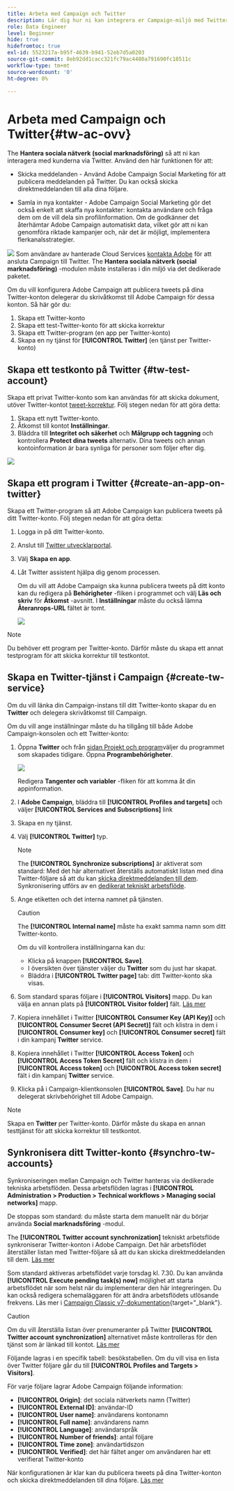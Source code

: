 ```yaml
---
title: Arbeta med Campaign och Twitter
description: Lär dig hur ni kan integrera er Campaign-miljö med Twitter
role: Data Engineer
level: Beginner
hide: true
hidefromtoc: true
exl-id: 5523217a-b95f-4639-b941-52eb7d5a0203
source-git-commit: 8eb92dd1cacc321fc79ac4480a791690fc18511c
workflow-type: tm+mt
source-wordcount: '0'
ht-degree: 0%

---
```


# Arbeta med Campaign och Twitter{#tw-ac-ovv}

The **Hantera sociala nätverk (social marknadsföring)** så att ni kan interagera med kunderna via Twitter. Använd den här funktionen för att:

* Skicka meddelanden - Använd Adobe Campaign Social Marketing för att publicera meddelanden på Twitter. Du kan också skicka direktmeddelanden till alla dina följare.

* Samla in nya kontakter - Adobe Campaign Social Marketing gör det också enkelt att skaffa nya kontakter: kontakta användare och fråga dem om de vill dela sin profilinformation. Om de godkänner det återhämtar Adobe Campaign automatiskt data, vilket gör att ni kan genomföra riktade kampanjer och, när det är möjligt, implementera flerkanalsstrategier.

![](../assets/do-not-localize/speech.png)  Som användare av hanterade Cloud Services [kontakta Adobe](../start/campaign-faq.md#support) för att ansluta Campaign till Twitter. The  **Hantera sociala nätverk (social marknadsföring)** -modulen måste installeras i din miljö via det dedikerade paketet.


Om du vill konfigurera Adobe Campaign att publicera tweets på dina Twitter-konton delegerar du skrivåtkomst till Adobe Campaign för dessa konton. Så här gör du:

1. Skapa ett Twitter-konto
1. Skapa ett test-Twitter-konto för att skicka korrektur
1. Skapa ett Twitter-program (en app per Twitter-konto)
1. Skapa en ny tjänst för **[!UICONTROL Twitter]** (en tjänst per Twitter-konto)

## Skapa ett testkonto på Twitter {#tw-test-account}

Skapa ett privat Twitter-konto som kan användas för att skicka dokument, utöver Twitter-kontot [tweet-korrektur](../send/twitter.md#send-tw-proofs). Följ stegen nedan för att göra detta:

1. Skapa ett nytt Twitter-konto.
1. Åtkomst till kontot  **Inställningar**.
1. Bläddra till **Integritet och säkerhet** och **Målgrupp och taggning** och kontrollera **Protect dina tweets** alternativ. Dina tweets och annan kontoinformation är bara synliga för personer som följer efter dig.

![](assets/social_tw_test_page.png)

## Skapa ett program i Twitter {#create-an-app-on-twitter}

Skapa ett Twitter-program så att Adobe Campaign kan publicera tweets på ditt Twitter-konto.  Följ stegen nedan för att göra detta:

1. Logga in på ditt Twitter-konto.
1. Anslut till [Twitter utvecklarportal](https://developer.twitter.com/en/apps).
1. Välj **Skapa en app**.
1. Låt Twitter assistent hjälpa dig genom processen.

   Om du vill att Adobe Campaign ska kunna publicera tweets på ditt konto kan du redigera på **Behörigheter** -fliken i programmet och välj **Läs och skriv** för **Åtkomst** -avsnitt. I **Inställningar** måste du också lämna **Återanrops-URL** fältet är tomt.

   ![](assets/social_tw_app.png)

>[!NOTE]
>
>Du behöver ett program per Twitter-konto. Därför måste du skapa ett annat testprogram för att skicka korrektur till testkontot.

## Skapa en Twitter-tjänst i Campaign {#create-tw-service}

Om du vill länka din Campaign-instans till ditt Twitter-konto skapar du en **Twitter** och delegera skrivåtkomst till Campaign.

Om du vill ange inställningar måste du ha tillgång till både Adobe Campaign-konsolen och ett Twitter-konto:

1. Öppna **Twitter** och från [sidan Projekt och program](https://developer.twitter.com/en/portal/projects-and-apps)väljer du programmet som skapades tidigare. Öppna **Programbehörigheter**.

   ![](assets/social_tw_service.png)

   Redigera **Tangenter och variabler** -fliken för att komma åt din appinformation.

1. I **Adobe Campaign**, bläddra till **[!UICONTROL Profiles and targets]** och väljer **[!UICONTROL Services and Subscriptions]** link
1. Skapa en ny tjänst.
1. Välj **[!UICONTROL Twitter]** typ.

   >[!NOTE]
   >
   >The **[!UICONTROL Synchronize subscriptions]** är aktiverat som standard: Med det här alternativet återställs automatiskt listan med dina Twitter-följare så att du kan [skicka direktmeddelanden till dem](../send/twitter.md#direct-tw-messages). Synkronisering utförs av en [dedikerat tekniskt arbetsflöde](#synchro-tw-accounts).

1. Ange etiketten och det interna namnet på tjänsten.

   >[!CAUTION]
   >
   >The **[!UICONTROL Internal name]** måste ha exakt samma namn som ditt Twitter-konto.

   Om du vill kontrollera inställningarna kan du:

   * Klicka på knappen **[!UICONTROL Save]**.
   * I översikten över tjänster väljer du **Twitter** som du just har skapat.
   * Bläddra i **[!UICONTROL Twitter page]** tab: ditt Twitter-konto ska visas.

1. Som standard sparas följare i **[!UICONTROL Visitors]** mapp. Du kan välja en annan plats på **[!UICONTROL Visitor folder]** fält. [Läs mer](../send/twitter.md#direct-tw-messages)

1. Kopiera innehållet i Twitter **[!UICONTROL Consumer Key (API Key)]** och **[!UICONTROL Consumer Secret (API Secret)]** fält och klistra in dem i **[!UICONTROL Consumer key]** och **[!UICONTROL Consumer secret]** fält i din kampanj **Twitter** service.

1. Kopiera innehållet i Twitter **[!UICONTROL Access Token]** och **[!UICONTROL Access Token Secret]** fält och klistra in dem i **[!UICONTROL Access token]** och **[!UICONTROL Access token secret]** fält i din kampanj **Twitter** service.

1. Klicka på i Campaign-klientkonsolen **[!UICONTROL Save]**. Du har nu delegerat skrivbehörighet till Adobe Campaign.


>[!NOTE]
>
>Skapa en **Twitter** per Twitter-konto. Därför måste du skapa en annan testtjänst för att skicka korrektur till testkontot.

## Synkronisera ditt Twitter-konto {#synchro-tw-accounts}

Synkroniseringen mellan Campaign och Twitter hanteras via dedikerade tekniska arbetsflöden. Dessa arbetsflöden lagras i **[!UICONTROL Administration > Production > Technical workflows > Managing social networks]** mapp.

De stoppas som standard: du måste starta dem manuellt när du börjar använda **Social marknadsföring** -modul.

The **[!UICONTROL Twitter account synchronization]** tekniskt arbetsflöde synkroniserar Twitter-konton i Adobe Campaign. Det här arbetsflödet återställer listan med Twitter-följare så att du kan skicka direktmeddelanden till dem. [Läs mer](../send/twitter.md#direct-tw-messages)

Som standard aktiveras arbetsflödet varje torsdag kl. 7.30. Du kan använda **[!UICONTROL Execute pending task(s) now]** möjlighet att starta arbetsflödet när som helst när du implementerar den här integreringen.  Du kan också redigera schemaläggaren för att ändra arbetsflödets utlösande frekvens. Läs mer i [Campaign Classic v7-dokumentation](https://experienceleague.adobe.com/docs/campaign-classic/using/automating-with-workflows/flow-control-activities/scheduler.html){target=&quot;_blank&quot;}.

>[!CAUTION]
>
>Om du vill återställa listan över prenumeranter på Twitter **[!UICONTROL Twitter account synchronization]** alternativet måste kontrolleras för den tjänst som är länkad till kontot. [Läs mer](#create-tw-service)

Följande lagras i en specifik tabell: besökstabellen. Om du vill visa en lista över Twitter följare går du till **[!UICONTROL Profiles and Targets > Visitors]**.

För varje följare lagrar Adobe Campaign följande information:

* **[!UICONTROL Origin]**: det sociala nätverkets namn (Twitter)
* **[!UICONTROL External ID]**: användar-ID
* **[!UICONTROL User name]**: användarens kontonamn
* **[!UICONTROL Full name]**: användarens namn
* **[!UICONTROL Language]**: användarspråk
* **[!UICONTROL Number of friends]**: antal följare
* **[!UICONTROL Time zone]**: användartidszon
* **[!UICONTROL Verified]**: det här fältet anger om användaren har ett verifierat Twitter-konto

När konfigurationen är klar kan du publicera tweets på dina Twitter-konton och skicka direktmeddelanden till dina följare. [Läs mer](../send/twitter.md)
